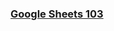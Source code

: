 ### [Google Sheets 103](https://docs.google.com/spreadsheets/d/14yDBeqYLWevgJl2LQAdMEj9o9r0uG7L4voZEtbx2nWw/edit?usp=sharing)
